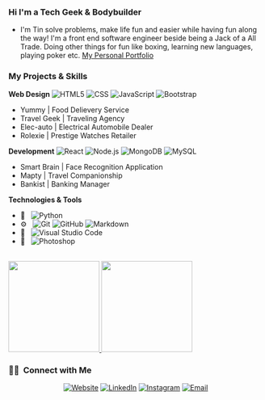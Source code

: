 ### Hi I'm a Tech Geek & Bodybuilder
- I'm Tin solve problems, make life fun and easier while having fun along the way! I'm a front end software engineer beside being a Jack of a All Trade. Doing other things for fun like boxing, learning new languages, playing poker etc.
[My Personal Portfolio](https://jaytintran.github.io/)

### My Projects & Skills
**Web Design** 
![HTML5](https://img.shields.io/badge/-HTML5-333333?style=flat&logo=HTML5)
![CSS](https://img.shields.io/badge/-CSS-333333?style=flat&logo=CSS3&logoColor=1572B6)
![JavaScript](https://img.shields.io/badge/-JavaScript-333333?style=flat&logo=javascript)
![Bootstrap](https://img.shields.io/badge/-Bootstrap-333333?style=flat&logo=bootstrap&logoColor=563D7C)
- Yummy | Food Delievery Service
- Travel Geek | Traveling Agency
- Elec-auto | Electrical Automobile Dealer
- Rolexie | Prestige Watches Retailer

**Development**
![React](https://img.shields.io/badge/-React-333333?style=flat&logo=react)
![Node.js](https://img.shields.io/badge/-Node.js-333333?style=flat&logo=node.js)
![MongoDB](https://img.shields.io/badge/-MongoDB-333333?style=flat&logo=mongodb)
![MySQL](https://img.shields.io/badge/-MySQL-333333?style=flat&logo=mysql)

- Smart Brain | Face Recognition Application
- Mapty | Travel Companionship
- Bankist | Banking Manager

**Technologies & Tools**
- 🤖 &nbsp;
![Python](https://img.shields.io/badge/-Python-333333?style=flat&logo=python)
- ⚙️ &nbsp;
![Git](https://img.shields.io/badge/-Git-333333?style=flat&logo=git)
![GitHub](https://img.shields.io/badge/-GitHub-333333?style=flat&logo=github)
![Markdown](https://img.shields.io/badge/-Markdown-333333?style=flat&logo=markdown)
- 🔧 &nbsp;
![Visual Studio Code](https://img.shields.io/badge/-Visual%20Studio%20Code-333333?style=flat&logo=visual-studio-code&logoColor=007ACC)
- 🎨 &nbsp;
![Photoshop](https://img.shields.io/badge/-Photoshop-333333?style=flat&logo=adobe-photoshop)

<br/>

<a href="https://github.com/jaytintran">
  <img height="180em" src="https://github-readme-stats.vercel.app/api?username=jaytintran&theme=buefy&show_icons=true" />
  <img height="180em" src="https://github-readme-stats.vercel.app/api/top-langs/?username=jaytintran&theme=buefy&layout=compact" />
</a>

<br/>

<h3> 🤝🏻 &nbsp;Connect with Me </h3>

<p align="center">
<a href="https://jaytintran.github.io"><img alt="Website" src="https://img.shields.io/badge/Website-jaytintran.github.io-blue?style=flat-square&logo=google-chrome"></a>
<a href="https://www.linkedin.com/in/jaytin/"><img alt="LinkedIn" src="https://img.shields.io/badge/LinkedIn-Jay%20Tin-blue?style=flat-square&logo=linkedin"></a>
<a href="https://www.instagram.com/jaytintr/"><img alt="Instagram" src="https://img.shields.io/badge/Instagram-jaytintr-blue?style=flat-square&logo=instagram"></a>
<a href="mailto:jaytintran@gmail.com"><img alt="Email" src="https://img.shields.io/badge/Email-jaytintran@gmail.com-blue?style=flat-square&logo=gmail"></a>
</p>
